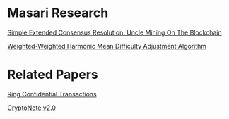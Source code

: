 # Masari Research
[Simple Extended Consensus Resolution: Uncle Mining On The Blockchain](secor/secor.pdf)

[Weighted-Weighted Harmonic Mean Difficulty Adjustment Algorithm](wwhm/wwhm.pdf)

# Related Papers
[Ring Confidential Transactions](https://lab.getmonero.org/pubs/MRL-0005.pdf)

[CryptoNote v2.0](https://cryptonote.org/whitepaper.pdf)
